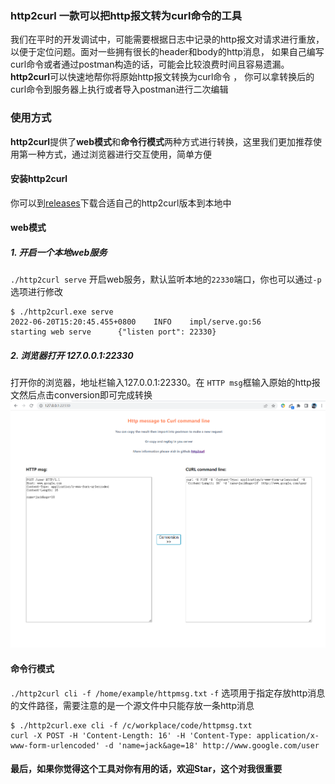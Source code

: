### http2curl 一款可以把http报文转为curl命令的工具
我们在平时的开发调试中，可能需要根据日志中记录的http报文对请求进行重放，以便于定位问题。面对一些拥有很长的header和body的http消息，
如果自己编写curl命令或者通过postman构造的话，可能会比较浪费时间且容易遗漏。<br>
**http2curl**可以快速地帮你将原始http报文转换为curl命令 ， 你可以拿转换后的curl命令到服务器上执行或者导入postman进行二次编辑

### 使用方式
**http2curl**提供了**web模式**和**命令行模式**两种方式进行转换，这里我们更加推荐使用第一种方式，通过浏览器进行交互使用，简单方便
#### 安装http2curl
你可以到[releases](https://github.com/liaojiansong/http2curl/releases)下载合适自己的http2curl版本到本地中
#### web模式
##### 1. 开启一个本地web服务
`./http2curl serve` 开启web服务，默认监听本地的`22330`端口，你也可以通过`-p`选项进行修改
```shell
$ ./http2curl.exe serve
2022-06-20T15:20:45.455+0800    INFO    impl/serve.go:56        starting web serve      {"listen port": 22330}
```
##### 2. 浏览器打开 127.0.0.1:22330
打开你的浏览器，地址栏输入127.0.0.1:22330。在 `HTTP msg`框输入原始的http报文然后点击conversion即可完成转换
![](./images/web-example.png)
#### 命令行模式
`./http2curl cli -f /home/example/httpmsg.txt` `-f` 选项用于指定存放http消息的文件路径，需要注意的是一个源文件中只能存放一条http消息
```shell
$ ./http2curl.exe cli -f /c/workplace/code/httpmsg.txt
curl -X POST -H 'Content-Length: 16' -H 'Content-Type: application/x-www-form-urlencoded' -d 'name=jack&age=18' http://www.google.com/user
```
#### 最后，如果你觉得这个工具对你有用的话，欢迎**Star**，这个对我很重要